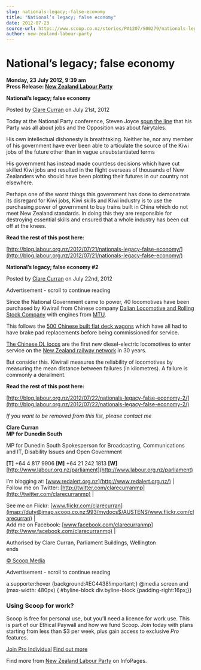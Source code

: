 ```yaml
---
slug: nationals-legacy;-false-economy
title: "National’s legacy; false economy"
date: 2012-07-23
source-url: https://www.scoop.co.nz/stories/PA1207/S00279/nationals-legacy-false-economy.htm
author: new-zealand-labour-party
---
```

National’s legacy; false economy
================================

**Monday, 23 July 2012, 9:39 am**  
**Press Release: [New Zealand Labour Party](https://info.scoop.co.nz/New_Zealand_Labour_Party)**

**National’s legacy; false economy**

Posted by [Clare Curran](http://blog.labour.org.nz/author/clare-curran/) on July 21st, 2012

Today at the National Party conference, Steven Joyce [spun the line](http://www.nzherald.co.nz/nz/news/article.cfm?c_id=1&objectid=10821125) that his Party was all about jobs and the Opposition was about fairytales.

His own intellectual dishonesty is breathtaking. Neither he, nor any member of his government have ever been able to articulate the source of the Kiwi jobs of the future other than in vague unsubstantiated terms

His government has instead made countless decisions which have cut skilled Kiwi jobs and resulted in the flight overseas of thousands of New Zealanders who should have been plotting their futures in our country not elsewhere.

Perhaps one of the worst things this government has done to demonstrate its disregard for Kiwi jobs, Kiwi skills and Kiwi industry is to use the purchasing power of government to buy trains built in China which do not meet New Zealand standards. In doing this they are responsible for destroying essential skills and ensured that a whole industry has been cut off at the knees.

**Read the rest of this post here:**

[http://blog.labour.org.nz/2012/07/21/nationals-legacy-false-economy/](http://blog.labour.org.nz/2012/07/21/nationals-legacy-false-economy/)

**National’s legacy; false economy #2**

Posted by [Clare Curran](http://blog.labour.org.nz/author/clare-curran/) on July 22nd, 2012

Advertisement - scroll to continue reading





Since the National Government came to power, 40 locomotives have been purchased by Kiwirail from Chinese company [Dalian Locomotive and Rolling Stock Company](http://blog.labour.org.nz/wiki/Dalian_Locomotive_and_Rolling_Stock_Company) with engines from [MTU](http://blog.labour.org.nz/wiki/MTU_Friedrichshafen).

This follows the [500 Chinese built flat deck wagons](http://blog.labour.org.nz/2012/07/21/nationals-legacy-false-economy/) which have all had to have brake pad replacements before being commissioned for service.

[The Chinese DL locos](http://en.wikipedia.org/wiki/New_Zealand_DL_class_locomotive) are the first new diesel-electric locomotives to enter service on the [New Zealand railway network](http://blog.labour.org.nz/wiki/Rail_transport_in_New_Zealand) in 30 years.

But consider this. Kiwirail measures the reliability of locomotives by measuring the mean distance between failures (in kilometres). A failure is commonly a derailment.

**Read the rest of this post here:**

[http://blog.labour.org.nz/2012/07/22/nationals-legacy-false-economy-2/](http://blog.labour.org.nz/2012/07/22/nationals-legacy-false-economy-2/)

_If you want to be removed from this list, please contact me_

**Clare Curran**  
**MP for Dunedin South**

MP for Dunedin South Spokesperson for Broadcasting, Communications and IT, Disability Issues and Open Government

  
**\[T\]** +64 4 817 9906 **\[M\]** +64 21 242 1813 **\[W\]** [http://www.labour.org.nz/parliament](http://www.labour.org.nz/parliament)

I’m blogging at: [www.redalert.org.nz](http://www.redalert.org.nz/) |  
Follow me on Twitter: [http://twitter.com/clarecurranmp](http://twitter.com/clarecurranmp) |

See me on Flickr: [www.flickr.com/clarecurran](imap://duty@imap.scoop.co.nz:993/mydocs$/AUSTENS/www.flickr.com/clarecurran) |  
Add me on Facebook: [www.facebook.com/clarecurranmp](http://www.facebook.com/clarecurranmp) |

Authorised by Clare Curran, Parliament Buildings, Wellington  
ends

  

[© Scoop Media](http://www.scoop.co.nz/about/terms.html)  

Advertisement - scroll to continue reading



a.supporter:hover {background:#EC4438!important;} @media screen and (max-width: 480px) { #byline-block div.byline-block {padding-right:16px;}}

### Using Scoop for work?

Scoop is free for personal use, but you’ll need a licence for work use. This is part of our Ethical Paywall and how we fund Scoop. Join today with plans starting from less than $3 per week, plus gain access to exclusive _Pro_ features.  
  
[Join Pro Individual](https://pro.scoop.co.nz/Individual/?from=ProIn24) [Find out more](https://pro.scoop.co.nz/using-scoop-for-work/?from=ProIn24)

Find more from [New Zealand Labour Party](https://info.scoop.co.nz/New_Zealand_Labour_Party) on InfoPages.
